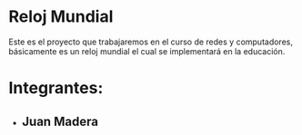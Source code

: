 # Reloj Mundial
Este es el proyecto que trabajaremos en el curso de redes y computadores, básicamente es un reloj mundial el cual se implementará en la educación. 
# Integrantes:
- ## **Juan Madera**
